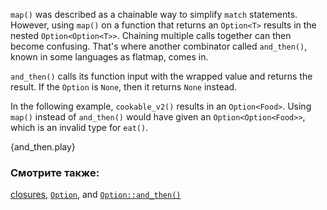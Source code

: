 `map()` was described as a chainable way to simplify `match` statements. 
However, using `map()` on a function that returns an `Option<T>` results 
in the nested `Option<Option<T>>`. Chaining multiple calls together can 
then become confusing. That's where another combinator called `and_then()`, 
known in some languages as flatmap, comes in.

`and_then()` calls its function input with the wrapped value and returns the result. If the `Option` is `None`, then it returns `None` instead.

In the following example, `cookable_v2()` results in an `Option<Food>`. 
Using `map()` instead of `and_then()` would have given an 
`Option<Option<Food>>`, which is an invalid type for `eat()`.

{and_then.play}

### Смотрите также:

[closures][closures], [`Option`][option], and [`Option::and_then()`][and_then]

[closures]: ../../fn/closures.html
[option]: http://doc.rust-lang.org/std/option/enum.Option.html
[and_then]: http://doc.rust-lang.org/std/option/enum.Option.html#method.and_then
